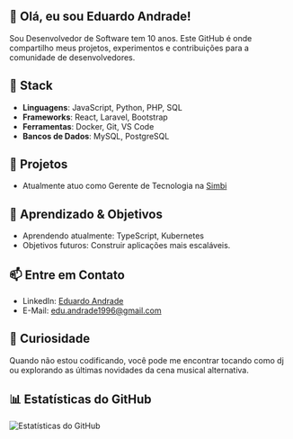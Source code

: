 ## 👋 Olá, eu sou Eduardo Andrade!

Sou Desenvolvedor de Software tem 10 anos. Este GitHub é onde compartilho meus projetos, experimentos e contribuições para a comunidade de desenvolvedores.

## 🔧 Stack
- **Linguagens**: JavaScript, Python, PHP, SQL
- **Frameworks**: React, Laravel, Bootstrap
- **Ferramentas**: Docker, Git, VS Code
- **Bancos de Dados**: MySQL, PostgreSQL

## 🚀 Projetos
- Atualmente atuo como Gerente de Tecnologia na [Simbi](https://github.com/simbiosesocial)

## 🌱 Aprendizado & Objetivos
- Aprendendo atualmente: TypeScript, Kubernetes
- Objetivos futuros: Construir aplicações mais escaláveis.

## 📫 Entre em Contato
- LinkedIn: [Eduardo Andrade]([https://linkedin.com/in/seuperfil](https://www.linkedin.com/in/eduardo-andrade-137408166/))
- E-Mail: edu.andrade1996@gmail.com

## 🎸 Curiosidade
Quando não estou codificando, você pode me encontrar tocando como dj ou explorando as últimas novidades da cena musical alternativa.

## 📊 Estatísticas do GitHub
![Estatísticas do GitHub](https://github-readme-stats.vercel.app/api?username=eandradesimbi&show_icons=true&theme=radical)
